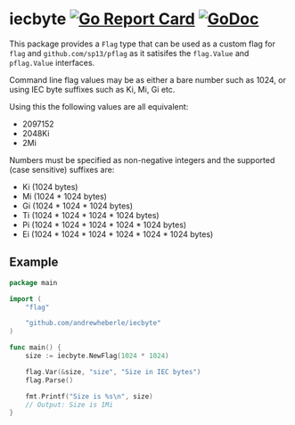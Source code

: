 # iecbyte [![Go Report Card](https://goreportcard.com/badge/github.com/andrewheberle/iecbyte?logo=go&style=flat-square)](https://goreportcard.com/report/github.com/andrewheberle/iecbyte) [![GoDoc](https://img.shields.io/badge/godoc-reference-blue.svg)](https://godoc.org/github.com/andrewheberle/iecbyte)

This package provides a `Flag` type that can be used as a custom flag for `flag` and `github.com/sp13/pflag` as it satisifes the `flag.Value` and `pflag.Value` interfaces.

Command line flag values may be as either a bare number such as 1024, or using IEC byte suffixes such as Ki, Mi, Gi etc.

Using this the following values are all equivalent:
* 2097152
* 2048Ki
* 2Mi

Numbers must be specified as non-negative integers and the supported (case sensitive) suffixes are:
* Ki (1024 bytes)
* Mi (1024 * 1024 bytes)
* Gi (1024 * 1024 * 1024 bytes)
* Ti (1024 * 1024 * 1024 * 1024 bytes)
* Pi (1024 * 1024 * 1024 * 1024 * 1024 bytes)
* Ei (1024 * 1024 * 1024 * 1024 * 1024 * 1024 bytes)

## Example

```go
package main

import (
    "flag"

    "github.com/andrewheberle/iecbyte"
)

func main() {
	size := iecbyte.NewFlag(1024 * 1024)

	flag.Var(&size, "size", "Size in IEC bytes")
	flag.Parse()

	fmt.Printf("Size is %s\n", size)
	// Output: Size is 1Mi
}
```
